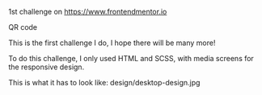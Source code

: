 1st challenge on https://www.frontendmentor.io

QR code

This is the first challenge I do, I hope there will be many more!


To do this challenge, I only used HTML and SCSS, with media screens for the responsive design.

This is what it has to look like:
design/desktop-design.jpg
